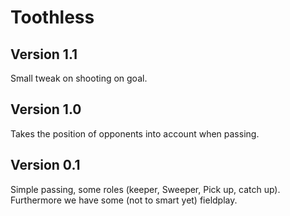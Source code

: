 Toothless
=========

Version 1.1
-----------
Small tweak on shooting on goal.

Version 1.0
-----------
Takes the position of opponents into account when passing.

Version 0.1
-----------
Simple passing, some roles (keeper, Sweeper, Pick up, catch up). Furthermore we have
some (not to smart yet) fieldplay.